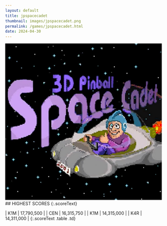 ```yaml
---
layout: default
title: jpspacecadet
thumbnail: images/jpspacecadet.png
permalink: /games/jpspacecadet.html
date: 2024-04-30
---
```


<img src="../images/jpspacecadet.png" class="gameThumbnail img-fluid mx-auto align-middle">
## HIGHEST SCORES
{:.scoreText}

| K1M | 17,790,500 | 
| CEN | 16,315,750 | 
| K1M | 14,315,000 | 
| K4R | 14,311,000 | 
{:.scoreText .table .td}
